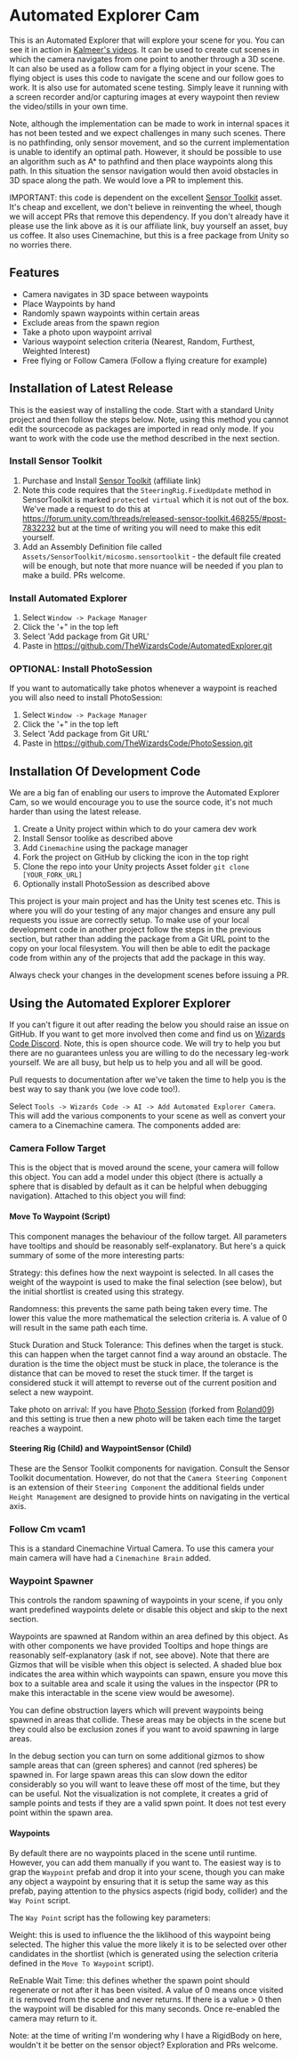 # Automated Explorer Cam

This is an Automated Explorer that will explore your scene for you. You can see it in action in [Kalmeer's videos](https://www.youtube.com/channel/UCWpDCbdbHySwZ2VshDv6VZw). It can be used to create cut scenes in which the camera navigates from one point to another through a 3D scene. It can also be used as a follow cam for a flying object in your scene. The flying object is uses this code to navigate the scene and our follow goes to work. It is also use for automated scene testing. Simply leave it running with a screen recorder and/or capturing images at every waypoint then review the video/stills in your own time.

Note, although the implementation can be made to work in internal spaces it has not been tested and we expect challenges in many such scenes. There is no pathfinding, only sensor movement, and so the current implementation is unable to identify an optimal path. However, it should be possible to use an algorithm such as A* to pathfind and then place waypoints along this path. In this situation the sensor navigation would then avoid obstacles in 3D space along the path. We would love a PR to implement this.

IMPORTANT: this code is dependent on the excellent [Sensor Toolkit](https://assetstore.unity.com/packages/tools/ai/sensor-toolkit-88036?aid=1101l866w) asset. It's cheap and excellent, we don't believe in reinventing the wheel, though we will accept PRs that remove this dependency. If you don't already have it please use the link above as it is our affiliate link, buy yourself an asset, buy us coffee. It also uses Cinemachine, but this is a free package from Unity so no worries there.

## Features

  * Camera navigates in 3D space between waypoints
  * Place Waypoints by hand
  * Randomly spawn waypoints within certain areas
  * Exclude areas from the spawn region
  * Take a photo upon waypoint arrival
  * Various waypoint selection criteria (Nearest, Random, Furthest, Weighted Interest)
  * Free flying or Follow Camera (Follow a flying creature for example)

## Installation of Latest Release

This is the easiest way of installing the code. Start with a standard Unity project and then follow the steps below. 
Note, using this method you cannot edit the sourcecode as packages are imported in read only mode. If you want to work with the code use the method described in the next section.

### Install Sensor Toolkit

  1. Purchase and Install [Sensor Toolkit](https://assetstore.unity.com/packages/tools/ai/sensor-toolkit-88036?aid=1101l866w) (affiliate link)
  2. Note this code requires that the `SteeringRig.FixedUpdate` method in SensorToolkit is marked `protected virtual` which it is not out of the box. We've made a request to do this at https://forum.unity.com/threads/released-sensor-toolkit.468255/#post-7832232 but at the time of writing you will need to make this edit yourself.
  3. Add an Assembly Definition file called `Assets/SensorToolkit/micosmo.sensortoolkit` - the default file created will be enough, but note that more nuance will be needed if you plan to make a build. PRs welcome.

### Install Automated Explorer

  1. Select `Window -> Package Manager`
  2. Click the '+" in the top left
  3. Select 'Add package from Git URL'
  4. Paste in https://github.com/TheWizardsCode/AutomatedExplorer.git

### OPTIONAL: Install PhotoSession

If you want to automatically take photos whenever a waypoint is reached you will also need to install PhotoSession:

  1. Select `Window -> Package Manager`
  2. Click the '+" in the top left
  3. Select 'Add package from Git URL'
  4. Paste in https://github.com/TheWizardsCode/PhotoSession.git

## Installation Of Development Code

We are a big fan of enabling our users to improve the Automated Explorer Cam, so we would encourage you to use the source code, it's not much harder than using the latest release.

  1. Create a Unity project within which to do your camera dev work
  2. Install Sensor toolike as described above
  3. Add `Cinemachine` using the package manager
  4. Fork the project on GitHub by clicking the icon in the top right
  5. Clone the repo into your Unity projects Asset folder `git clone [YOUR_FORK_URL]`
  6. Optionally install PhotoSession as described above

This project is your main project and has the Unity test scenes etc. This is where you will do your testing of any major changes and ensure any pull requests you issue are correctly setup.  To make use of your local development code in another project follow the steps in the previous section, but rather than adding the package from a Git URL point to the copy on your local filesystem. You will then be able to edit the package code from within any of the projects that add the package in this way.

Always check your changes in the development scenes before issuing a PR.

## Using the Automated Explorer Explorer

If you can't figure it out after reading the below you should raise an issue on GitHub. If you want to get more involved then come and find us on [Wizards Code Discord](http://bit.ly/WizardsCodeDiscord). Note, this is open shource code. We will try to help you but there are no guarantees unless you are willing to do the necessary leg-work yourself. We are all busy, but help us to help you and all will be good. 

Pull requests to documentation after we've taken the time to help you is the best way to say thank you (we love code too!).

Select `Tools -> Wizards Code -> AI -> Add Automated Explorer Camera`. This will add the various components to your scene as well as convert your camera to a Cinemachine camera. The components added are:

### Camera Follow Target

This is the object that is moved around the scene, your camera will follow this object. You can add a model under this object (there is actually a sphere that is disabled by default as it can be helpful when debugging navigation). Attached to this object you will find:

#### Move To Waypoint (Script)

This component manages the behaviour of the follow target. All parameters have tooltips and should be reasonably self-explanatory. But here's a quick summary of some of the more interesting parts:

Strategy: this defines how the next waypoint is selected. In all cases the weight of the waypoint is used to make the final selection (see below), but the initial shortlist is created using this strategy.

Randomness: this prevents the same path being taken every time. The lower this value the more mathematical the selection criteria is. A value of 0 will result in the same path each time.

Stuck Duration and Stuck Tolerance: This defines when the target is stuck. this can happen when the target cannot find a way around an obstacle. The duration is the time the object must be stuck in place, the tolerance is the distance that can be moved to reset the stuck timer. If the target is considered stuck it will attempt to reverse out of the current position and select a new waypoint.

Take photo on arrival: If you have [Photo Session](https://github.com/TheWizardsCode/PhotoSession) (forked from [Roland09](https://github.com/Roland09)) and this setting is true then a new photo will be taken each time the target reaches a waypoint.

#### Steering Rig (Child) and WaypointSensor (Child)

These are the Sensor Toolkit components for navigation. Consult the Sensor Toolkit documentation. However, do not that the `Camera Steering Component` is an extension of their `Steering Component` the additional fields under `Height Management` are designed to provide hints on navigating in the vertical axis.

### Follow Cm vcam1

This is a standard Cinemachine Virtual Camera. To use this camera your main camera will have had a `Cinemachine Brain` added.

### Waypoint Spawner

This controls the random spawning of waypoints in your scene, if you only want predefined waypoints delete or disable this object and skip to the next section. 

Waypoints are spawned at Random within an area defined by this object. As with other components we have provided Tooltips and hope things are reasonably self-explanatory (ask if not, see above). Note that there are Gizmos that will be visible when this object is selected. A shaded blue box indicates the area within which waypoints can spawn, ensure you move this box to a suitable area and scale it using the values in the inspector (PR to make this interactable in the scene view would be awesome).

You can define obstruction layers which will prevent waypoints being spawned in areas that collide. These areas may be objects in the scene but they could also be exclusion zones if you want to avoid spawning in large areas.

In the debug section you can turn on some additional gizmos to show sample areas that can (green spheres) and cannot (red spheres) be spawned in. For large spawn areas this can slow down the editor considerably so you will want to leave these off most of the time, but they can be useful. Not the visualization is not complete, it creates a grid of sample points and tests if they are a valid spwn point. It does not test every point within the spawn area. 

#### Waypoints

By default there are no waypoints placed in the scene until runtime. However, you can add them manually if you want to. The easiest way is to grap the `Waypoint` prefab and drop it into your scene, though you can make any object a waypoint by ensuring that it is setup the same way as this prefab, paying attention to the physics aspects (rigid body, collider) and the `Way Point` script.

The `Way Point` script has the following key parameters:

Weight: this is used to influence the the liklihood of this waypoint being selected. The higher this value the more likely it is to be selected over other candidates in the shortlist (which is generated using the selection criteria defined in the `Move To Waypoint` script).

ReEnable Wait Time: this defines whether the spawn point should regenerate or not after it has been visited. A value of 0 means once visited it is removed from the scene and never returns. If there is a value > 0 then the waypoint will be disabled for this many seconds. Once re-enabled the camera may return to it.

Note: at the time of writing I'm wondering why I have a RigidBody on here, wouldn't it be better on the sensor object? Exploration and PRs welcome.



